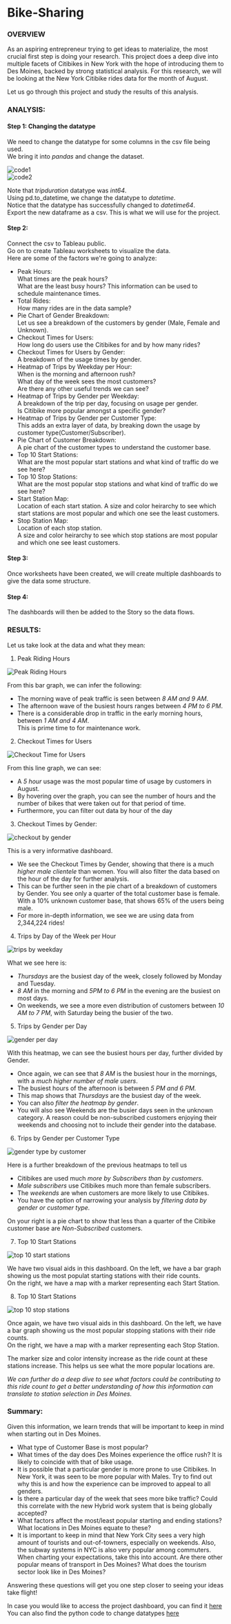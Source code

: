 # Bike-Sharing


### OVERVIEW 

As an aspiring entrepreneur trying to get ideas to materialize, the most crucial first step is doing your research. 
This project does a deep dive into multiple facets of Citibikes in New York with the hope of introducing them to Des Moines, backed by strong statistical analysis. For this research, we will be looking at the New York Citibike rides data for the month of August.

Let us go through this project and study the results of this analysis.

### ANALYSIS:

#### Step 1: Changing the datatype
We need to change the datatype for some columns in the csv file being used.  
We bring it into *pandas* and change the dataset.  

![code1](https://github.com/SoumyaAbraham/Bike-Sharing/blob/main/Screenshots/code1.png)  
![code2](https://github.com/SoumyaAbraham/Bike-Sharing/blob/main/Screenshots/code%202.png)

Note that *tripduration* datatype was *int64*.  
Using pd.to_datetime, we change the datatype to *datetime*.  
Notice that the datatype has successfully changed to *datetime64*.   
Export the new dataframe as a csv. This is what we will use for the project.  

#### Step 2: 
Connect the csv to Tableau public.  
Go on to create Tableau worksheets to visualize the data.  
Here are some of the factors we're going to analyze:  

  - Peak Hours:  
    What times are the peak hours?  
    What are the least busy hours? This information can be used to schedule maintenance times.  
  - Total Rides:  
    How many rides are in the data sample?  
  - Pie Chart of Gender Breakdown:    
    Let us see a breakdown of the customers by gender (Male, Female and Unknown).  
  - Checkout Times for Users:  
    How long do users use the Citibikes for and by how many rides?  
  - Checkout Times for Users by Gender:  
    A breakdown of the usage times by gender.  
  - Heatmap of Trips by Weekday per Hour:  
    When is the morning and afternoon rush?  
    What day of the week sees the most customers?  
    Are there any other useful trends we can see?  
  - Heatmap of Trips by Gender per Weekday:  
    A breakdown of the trip per day, focusing on usage per gender.  
    Is Citibike more popular amongst a specific gender?  
  - Heatmap of Trips by Gender per Customer Type:  
    This adds an extra layer of data, by breaking down the usage by customer type(Customer/Subscriber).  
  - Pie Chart of Customer Breakdown:  
    A pie chart of the customer types to understand the customer base.    
  - Top 10 Start Stations:  
    What are the most popular start stations and what kind of traffic do we see here?  
  - Top 10 Stop Stations:  
    What are the most popular stop stations and what kind of traffic do we see here?  
  - Start Station Map:  
    Location of each start station.
    A size and color heirarchy to see which start stations are most popular and which one see the least customers.   
  - Stop Station Map:  
    Location of each stop station.  
    A size and color heirarchy to see which stop stations are most popular and which one see least customers.  
 
#### Step 3:
Once worksheets have been created, we will create multiple dashboards to give the data some structure. 

#### Step 4: 
The dashboards will then be added to the Story so the data flows.

### RESULTS:

Let us take look at the data and what they mean:

1. Peak Riding Hours
  
![Peak Riding Hours](https://github.com/SoumyaAbraham/Bike-Sharing/blob/main/Screenshots/1.%20Peak%20Riding%20Hour.png)
  
From this bar graph, we can infer the following:  

- The morning wave of peak traffic is seen between *8 AM and 9 AM*.
- The afternoon wave of the busiest hours ranges between *4 PM to 6 PM*.
- There is a considerable drop in traffic in the early morning hours, between *1 AM and 4 AM*.  
This is prime time to for maintenance work.
    
2. Checkout Times for Users
  
![Checkout Time for Users](https://github.com/SoumyaAbraham/Bike-Sharing/blob/main/Screenshots/2.%20Checkout%20Times.png)
  
From this line graph, we can see:
  
- A *5 hour* usage was the most popular time of usage by customers in August.
- By hovering over the graph, you can see the number of hours and the number of bikes that were taken out for that period of time.
- Furthermore, you can filter out data by hour of the day
    
3. Checkout Times by Gender:
  
![checkout by gender](https://github.com/SoumyaAbraham/Bike-Sharing/blob/main/Screenshots/3.%20Checkout%20Times%20by%20Gender.png)
  
This is a very informative dashboard.
  
- We see the Checkout Times by Gender, showing that there is a much *higher male clientele* than women. You will also filter the data based on the hour of the day for further analysis.
- This can be further seen in the pie chart of a breakdown of customers by Gender. 
You see only a quarter of the total customer base is female.
With a 10% unknown customer base, that shows 65% of the users being male.
- For more in-depth information, we see we are using data from 2,344,224 rides! 
    
4. Trips by Day of the Week per Hour
  
![trips by weekday](https://github.com/SoumyaAbraham/Bike-Sharing/blob/main/Screenshots/4.%20Trips%20by%20Weekday%20per%20Hour.png)
  
What we see here is:
  
- *Thursdays* are the busiest day of the week, closely followed by Monday and Tuesday. 
- *8 AM* in the morning and *5PM to 6 PM* in the evening are the busiest on most days.
- On weekends, we see a more even distribution of customers between *10 AM to 7 PM*, with Saturday being the busier of the two.

    
5. Trips by Gender per Day
  
![gender per day](https://github.com/SoumyaAbraham/Bike-Sharing/blob/main/Screenshots/5.%20Trip%20by%20Gender%20per%20Day.png)
  
With this heatmap, we can see the busiest hours per day, further divided by Gender.
- Once again, we can see that *8 AM* is the busiest hour in the mornings, with a *much higher number of male users*.
- The busiest hours of the afternoon is between *5 PM and 6 PM.*
- This map shows that *Thursdays* are the busiest day of the week.
- You can also *filter the heatmap by gender*.
- You will also see Weekends are the busier days seen in the unknown category. A reason could be non-subscribed customers enjoying their weekends and choosing not to include their gender into the database. 

    
6. Trips by Gender per Customer Type
  
![gender type by customer](https://github.com/SoumyaAbraham/Bike-Sharing/blob/main/Screenshots/6.%20Trips%20by%20Gender%20per%20Customer%20Type.png)
  
Here is a further breakdown of the previous heatmaps to tell us 
- Citibikes are used much *more by Subscribers than by customers*.
- *Male subscribers* use Citibikes much more than female subscribers.
- The *weekends* are when customers are more likely to use Citibikes.  
- You have the option of narrowing your analysis by *filtering data by gender or customer type.*
    
On your right is a pie chart to show that less than a quarter of the Citibike customer base are *Non-Subscribed* customers.
  
7. Top 10 Start Stations

![top 10 start stations](https://github.com/SoumyaAbraham/Bike-Sharing/blob/main/Screenshots/7.%20Top%2010%20Start%20Station.png)

We have two visual aids in this dashboard. 
On the left, we have a bar graph showing us the most populat starting stations with their ride counts.  
On the right, we have a map with a marker representing each Start Station. 

8. Top 10 Start Stations

![top 10 stop stations](https://github.com/SoumyaAbraham/Bike-Sharing/blob/main/Screenshots/8.%20Top%2010%20Stop%20Station.png)

Once again, we have two visual aids in this dashboard. 
On the left, we have a bar graph showing us the most popular stopping stations with their ride counts.  
On the right, we have a map with a marker representing each Stop Station. 

The marker size and color intensity increase as the ride count at these stations increase.
This helps us see what the more popular locations are.   

*We can further do a deep dive to see what factors could be contributing to this ride count to get a better understanding of how this information can translate to station selection in Des Moines.*

### Summary:

Given this information, we learn trends that will be important to keep in mind when starting out in Des Moines.

- What type of Customer Base is most popular? 
- What times of the day does Des Moines experience the office rush? It is likely to coincide with that of bike usage.
- It is possible that a particular gender is more prone to use Citibikes. In New York, it was seen to be more popular with Males. Try to find out why this is and how the experience can be improved to appeal to all genders.
- Is there a particular day of the week that sees more bike traffic? Could this correlate with the new Hybrid work system that is being globally accepted?
- What factors affect the most/least popular starting and ending stations? What locations in Des Moines equate to these? 
- It is important to keep in mind that New York City sees a very high amount of tourists and out-of-towners, especially on weekends. Also, the subway systems in NYC is also very popular among commuters. When charting your expectations, take this into account. Are there other popular means of transport in Des Moines? What does the tourism sector look like in Des Moines?

Answering these questions will get you one step closer to seeing your ideas take flight!

In case you would like to access the project dashboard, you can find it [here](https://public.tableau.com/app/profile/soumya.abraham/viz/Citibikes_DesMoineChallenge/Citibikes_NYC?publish=yes)  
You can also find the python code to change datatypes [here](https://github.com/SoumyaAbraham/Bike-Sharing/blob/main/NYC_CitiBike_Challenge.ipynb)
